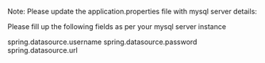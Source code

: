 Note: Please update the application.properties file with mysql server details:

Please fill up the following fields as per your mysql server instance

spring.datasource.username
spring.datasource.password
spring.datasource.url
